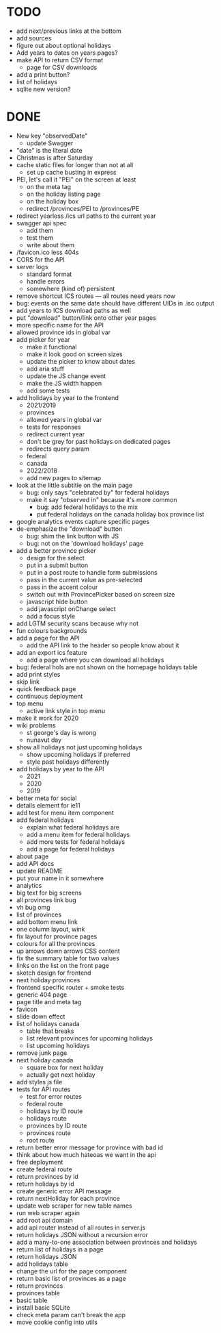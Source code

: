 # TODO

- add next/previous links at the bottom
- add sources
- figure out about optional holidays
- Add years to dates on years pages?
- make API to return CSV format
  - page for CSV downloads
- add a print button?
- list of holidays
- sqlite new version?

# DONE

- New key "observedDate"
  - update Swagger
- "date" is the literal date
- Christmas is after Saturday
- cache static files for longer than not at all
  - set up cache busting in express
- PEI, let's call it "PEI" on the screen at least
  - on the meta tag
  - on the holiday listing page
  - on the holiday box
  - redirect /provinces/PEI to /provinces/PE
- redirect yearless /ics url paths to the current year
- swagger api spec
  - add them
  - test them
  - write about them
- /favicon.ico less 404s
- CORS for the API
- server logs
  - standard format
  - handle errors
  - somewhere (kind of) persistent
- remove shortcut ICS routes — all routes need years now
- bug: events on the same date should have different UIDs in .isc output
- add years to ICS download paths as well
- put "download" button/link onto other year pages
- more specific name for the API
- allowed province ids in global var
- add picker for year
  - make it functional
  - make it look good on screen sizes
  - update the picker to know about dates
  - add aria stuff
  - update the JS change event
  - make the JS width happen
  - add some tests
- add holidays by year to the frontend
  - 2021/2019
  - provinces
  - allowed years in global var
  - tests for responses
  - redirect current year
  - don't be grey for past holidays on dedicated pages
  - redirects query param
  - federal
  - canada
  - 2022/2018
  - add new pages to sitemap
- look at the little subtitle on the main page
  - bug: only says "celebrated by" for federal holidays
  - make it say "observed in" because it's more common
    - bug: add federal holidays to the mix
    - put federal holidays on the canada holiday box province list
- google analytics events capture specific pages
- de-emphasize the "download" button
  - bug: shim the link button with JS
  - bug: not on the 'download holidays' page
- add a better province picker
  - design for the select
  - put in a submit button
  - put in a post route to handle form submissions
  - pass in the current value as pre-selected
  - pass in the accent colour
  - switch out with ProvincePicker based on screen size
  - javascript hide button
  - add javascript onChange select
  - add a focus style
- add LGTM security scans because why not
- fun colours backgrounds
- add a page for the API
  - add the API link to the header so people know about it
- add an export ics feature
  - add a page where you can download all holidays
- bug: federal hols are not shown on the homepage holidays table
- add print styles
- skip link
- quick feedback page
- continuous deployment
- top menu
  - active link style in top menu
- make it work for 2020
- wiki problems
  - st george's day is wrong
  - nunavut day
- show all holidays not just upcoming holidays
  - show upcoming holidays if preferred
  - style past holidays differently
- add holidays by year to the API
  - 2021
  - 2020
  - 2019
- better meta for social
- details element for ie11
- add test for menu item component
- add federal holidays
  - explain what federal holidays are
  - add a menu item for federal holidays
  - add more tests for federal holidays
  - add a page for federal holidays
- about page
- add API docs
- update README
- put your name in it somewhere
- analytics
- big text for big screens
- all provinces link bug
- vh bug omg
- list of provinces
- add bottom menu link
- one column layout, wink
- fix layout for province pages
- colours for all the provinces
- up arrows down arrows CSS content
- fix the summary table for two values
- links on the list on the front page
- sketch design for frontend
- next holiday provinces
- frontend specific router + smoke tests
- generic 404 page
- page title and meta tag
- favicon
- slide down effect
- list of holidays canada
  - table that breaks
  - list relevant provinces for upcoming holidays
  - list upcoming holidays
- remove junk page
- next holiday canada
  - square box for next holiday
  - actually get next holiday
- add styles js file
- tests for API routes
  - test for error routes
  - federal route
  - holidays by ID route
  - holidays route
  - provinces by ID route
  - provinces route
  - root route
- return better error message for province with bad id
- think about how much hateoas we want in the api
- free deployment
- create federal route
- return provinces by id
- return holidays by id
- create generic error API message
- return nextHoliday for each province
- update web scraper for new table names
- run web scraper again
- add root api domain
- add api router instead of all routes in server.js
- return holidays JSON without a recursion error
- add a many-to-one association between provinces and holidays
- return list of holidays in a page
- return holidays JSON
- add holidays table
- change the url for the page component
- return basic list of provinces as a page
- return provinces
- provinces table
- basic table
- install basic SQLite
- check meta param can't break the app
- move cookie config into utils
